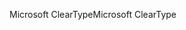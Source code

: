 <span data-ttu-id="6700b-101">Microsoft ClearType</span><span class="sxs-lookup"><span data-stu-id="6700b-101">Microsoft ClearType</span></span>